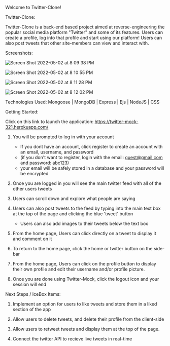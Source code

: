 Welcome to Twitter-Clone!

Twitter-Clone:

Twitter-Clone is a back-end based project aimed at reverse-engineering the popular social media platform "Twitter" and some of its features. Users can create a profile, log into that profile and start using our platform! Users can also post tweets that other site-members can view and interact with.

Screenshots:

![Screen Shot 2022-05-02 at 8 09 38 PM](https://user-images.githubusercontent.com/100104797/166345302-1a0408ca-9bbc-40d2-9fe0-f686a95653ba.png)

![Screen Shot 2022-05-02 at 8 10 55 PM](https://user-images.githubusercontent.com/100104797/166345343-db5c06a1-1cdd-4fd7-b476-39a7bad66b49.png)

![Screen Shot 2022-05-02 at 8 11 28 PM](https://user-images.githubusercontent.com/100104797/166345375-ee63cb0c-9f66-49ff-adb4-e43cc49178e1.png)

![Screen Shot 2022-05-02 at 8 12 02 PM](https://user-images.githubusercontent.com/100104797/166345416-608f0222-66df-438d-b54c-bb374a4a6456.png)


Technologies Used: Mongoose | MongoDB | Express | Ejs | NodeJS | CSS

Getting Started:

Click on this link to launch the application: https://twitter-mock-321.herokuapp.com/


1. You will be prompted to log in with your account
   - If you dont have an account, click register to create an account with an email, username, and password
   - (if you don't want to register, login with the email: guest@gmail.com and password: abc123)
   - your email will be safely stored in a database and your password will be encrypted

2. Once you are logged in you will see the main twitter feed with all of the other users tweets

3. Users can scroll down and explore what people are saying

4. Users can also post tweets to the feed by typing into the main text box at the top of the page and clicking the blue 'tweet' button
   - Users can also add images to their tweets below the text box

5. From the home page, Users can click directly on a tweet to display it and comment on it

6. To return to the home page, click the home or twitter button on the side-bar

7. From the home page, Users can click on the profile button to display their own profile and edit their username and/or profile picture.

8. Once you are done using Twitter-Mock, click the logout icon and your session will end

Next Steps / IceBox Items:

1. Implement an option for users to like tweets and store them in a liked section of the app

2. Allow users to delete tweets, and delete their profile from the client-side

3. Allow users to retweet tweets and display them at the top of the page.

4. Connect the twitter API to recieve live tweets in real-time
